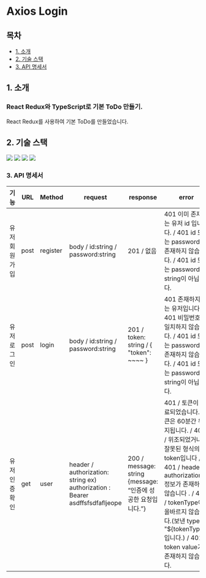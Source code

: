 # Axios Login 


## 목차

-   [1. 소개](#1-소개)
-   [2. 기술 스택](#2-기술-스택)
-   [3. API 명세서](#3-API-명세서)



## 1. 소개
### React Redux와 TypeScript로 기본 ToDo 만들기.
React Redux를 사용하여 기본 ToDo를 만들었습니다.


## 2. 기술 스택
<img src="https://img.shields.io/badge/react-61DAFB?style=for-the-badge&logo=react&logoColor=black"> <img src="https://img.shields.io/badge/javascript-F7DF1E?style=for-the-badge&logo=javascript&logoColor=black"> <img src="https://img.shields.io/badge/typescript-3178C6?style=for-the-badge&logo=typescript&logoColor=white"> <img src="https://img.shields.io/badge/axios-5A29E4?style=for-the-badge&logo=axios&logoColor=white">


### 3. API 명세서

| 기능           | URL  | Method   | request                                                                       | response                                                      | error                                                                                                                                                                                                                                                                                 |
| -------------- | ---- | -------- | ----------------------------------------------------------------------------- | ------------------------------------------------------------- | ------------------------------------------------------------------------------------------------------------------------------------------------------------------------------------------------------------------------------------------------------------------------------------- |
| 유저 회원가입  | post | register | body / id:string / password:string                                            | 201 / 없음                                                    | 401 이미 존재하는 유저 id 입니다.  /  401 id 또는 password가 존재하지 않습니다. /  401 id 또는 password가 string이 아닙니다.                                                                                                                                                          |
| 유저 로그인    | post | login    | body / id:string / password:string                                            | 201 / token: string / { "token": ~~~~ }                       | 401 존재하지 않는 유저입니다. 401 비밀번호가 일치하지 않습니다. / 401 id 또는 password가 존재하지 않습니다. / 401 id 또는 password가 string이 아닙니다.                                                                                                                               |
| 유저 인증 확인 | get  | user     | header /  authorization: string ex) authorization : Bearer asdffsfsdfafljeope | 200  / message: string {message: “인증에 성공한 요청입니다.”} | 401 / 토큰이 만료되었습니다. 토큰은 60분간 유지됩니다. / 401 / 위조되었거나 잘못된 형식의 token입니다 /  401 /  header에 authorization 정보가 존재하지 않습니다 . /  401 / tokenType이 올바르지 않습니다.(보낸 type은 "${tokenType}" 입니다.) / 401 / token value가 존재하지 않습니다. |               |      |          |                                                                               |                                                               |                                                                                                                                                                                                                                                                                       |
